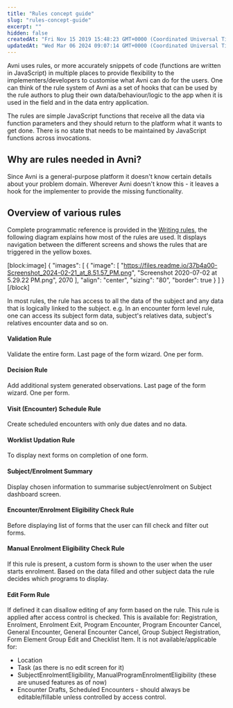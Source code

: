 ```yaml
---
title: "Rules concept guide"
slug: "rules-concept-guide"
excerpt: ""
hidden: false
createdAt: "Fri Nov 15 2019 15:48:23 GMT+0000 (Coordinated Universal Time)"
updatedAt: "Wed Mar 06 2024 09:07:14 GMT+0000 (Coordinated Universal Time)"
---
```

Avni uses rules, or more accurately snippets of code (functions are written in JavaScript) in multiple places to provide flexibility to the implementers/developers to customise what Avni can do for the users. One can think of the rule system of Avni as a set of hooks that can be used by the rule authors to plug their own data/behaviour/logic to the app when it is used in the field and in the data entry application.

The rules are simple JavaScript functions that receive all the data via function parameters and they should return to the platform what it wants to get done. There is no state that needs to be maintained by JavaScript functions across invocations.

## Why are rules needed in Avni?

Since Avni is a general-purpose platform it doesn't know certain details about your problem domain. Wherever Avni doesn't know this - it leaves a hook for the implementer to provide the missing functionality.

## Overview of various rules

Complete programmatic reference is provided in the [Writing rules](doc:writing-rules), the following diagram explains how most of the rules are used. It displays navigation between the different screens and shows the rules that are triggered in the yellow boxes.

[block:image]
{
  "images": [
    {
      "image": [
        "https://files.readme.io/37b4a00-Screenshot_2024-02-21_at_8.51.57_PM.png",
        "Screenshot 2020-07-02 at 5.29.22 PM.png",
        2070
      ],
      "align": "center",
      "sizing": "80",
      "border": true
    }
  ]
}
[/block]


In most rules, the rule has access to all the data of the subject and any data that is logically linked to the subject. e.g. In an encounter form level rule, one can access its subject form data, subject's relatives data, subject's relatives encounter data and so on.

#### Validation Rule

Validate the entire form. Last page of the form wizard. One per form.

#### Decision Rule

Add additional system generated observations. Last page of the form wizard. One per form.

#### Visit (Encounter) Schedule Rule

Create scheduled encounters with only due dates and no data.

#### Worklist Updation Rule

To display next forms on completion of one form.

#### Subject/Enrolment Summary

Display chosen information to summarise subject/enrolment on Subject dashboard screen.

#### Encounter/Enrolment Eligibility Check Rule

Before displaying list of forms that the user can fill check and filter out forms.

#### Manual Enrolment Eligibility Check Rule

If this rule is present, a custom form is shown to the user when the user starts enrolment. Based on the data filled and other subject data the rule decides which programs to display.

#### Edit Form Rule

If defined it can disallow editing of any form based on the rule. This rule is applied after access control is checked. This is available for: Registration, Enrolment, Enrolment Exit, Program Encounter, Program Encounter Cancel, General Encounter, General Encounter Cancel, Group Subject Registration, Form Element Group Edit and Checklist Item. It is not available/applicable for:

- Location
- Task (as there is no edit screen for it)
- SubjectEnrolmentEligibility, ManualProgramEnrolmentEligibility (these are unused features as of now)
- Encounter Drafts, Scheduled Encounters - should always be editable/fillable unless controlled by access control.
